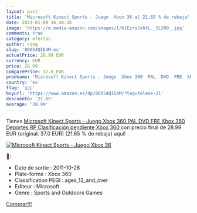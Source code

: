 ```yaml
---
layout: post
title: 'Microsoft Kinect Sports - Juego  Xbox 36 al 21.65 % de rebaja'
date: 2021-01-08 16:40:36
image: 'https://m.media-amazon.com/images/I/61Ez+sJxhtL._SL200_.jpg'
comments: true
category: ofertas
author: ring
slug: 'B0054QI64M-es'
actualPrice: 28.99 EUR
currency: EUR
price: 28.99
comparePrice: 37.0 EUR
prodname: 'Microsoft Kinect Sports - Juego  Xbox 360  PAL  DVD  FRE  Xbox 360  Deportes  RP  Clasificación pendiente   Xbox 360 '
country: 'es'
flag: '🇪🇸'
buyurl: 'https://www.amazon.es/dp/B0054QI64M/?tag=tolees-21'
descuento: '21.65'
average: '28.99'
---
```


Tienes [Microsoft Kinect Sports - Juego  Xbox 360  PAL  DVD  FRE  Xbox 360  Deportes  RP  Clasificación pendiente   Xbox 360 ](https://www.amazon.es/dp/B0054QI64M/?tag=tolees-21) con precio final de  28.99 EUR (original: 37.0 EUR) (21.65 %  de rebaja) aqui!

[![Microsoft Kinect Sports - Juego  Xbox 36](https://m.media-amazon.com/images/I/61Ez+sJxhtL._SL200_.jpg)](https://www.amazon.es/dp/B0054QI64M/?tag=tolees-21)

🔎:

- Date de sortie : 2011-10-28
- Plate-forme : Xbox 360
- Classification PEGI : ages_12_and_over
- Editeur : Microsoft
- Genre : Sports and Outdoors Games

[Comprar!!!](https://www.amazon.es/dp/B0054QI64M/?tag=tolees-21)
